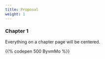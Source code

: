 ```yaml
---
title: Proposal
weight: 1
---
```


### Chapter 1

Everything on a chapter page will be centered.

{{% codepen 500 ByvmMo %}}
